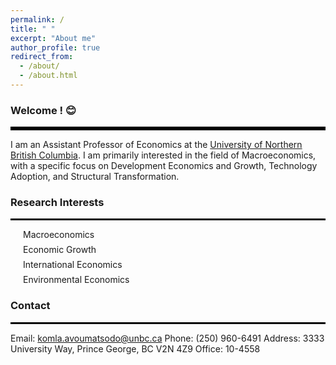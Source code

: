 ```yaml
---
permalink: /
title: " "
excerpt: "About me"
author_profile: true
redirect_from: 
  - /about/
  - /about.html
---
```

### Welcome ! 😊
<hr style="border-top: 5px solid #000;">
<span style="font-size: 14px;">
I am an Assistant Professor of Economics at the <a href="https://www.unbc.ca/" target="_blank">University of Northern British Columbia</a>.

<span style="font-size: 14px;">
I am primarily interested in the field of Macroeconomics, with a specific focus on Development Economics and Growth, Technology Adoption, and Structural Transformation.
</span>

### Research Interests
<hr style="border-top: 2px solid #000;">
<ul style="list-style-type: none; padding-left: 20px;">
  <li style="margin-bottom: 7px; font-size: 14px;"> 
    Macroeconomics
  </li>
  <li style="margin-bottom: 7px; font-size: 14px;"> 
    Economic Growth
  </li>
  <li style="margin-bottom: 7px; font-size: 14px;"> 
    International Economics
  </li>
  <li style="margin-bottom: 7px; font-size: 14px;"> 
    Environmental Economics
  </li>
</ul>


<!-- <a href="http://avoumatsodo.github.io/files/research_statement.pdf" target="_blank">Research Statement</a> -->

### Contact
<hr style="border-top: 2px solid #000;">
<span style="font-size: 14px;">
Email: <a href="mailto:komla.avoumatsodo@unbc.ca">komla.avoumatsodo@unbc.ca</a>  
Phone:  (250) 960-6491  
Address: 3333 University Way, Prince George, BC V2N 4Z9  
Office: 10-4558  
</span>

